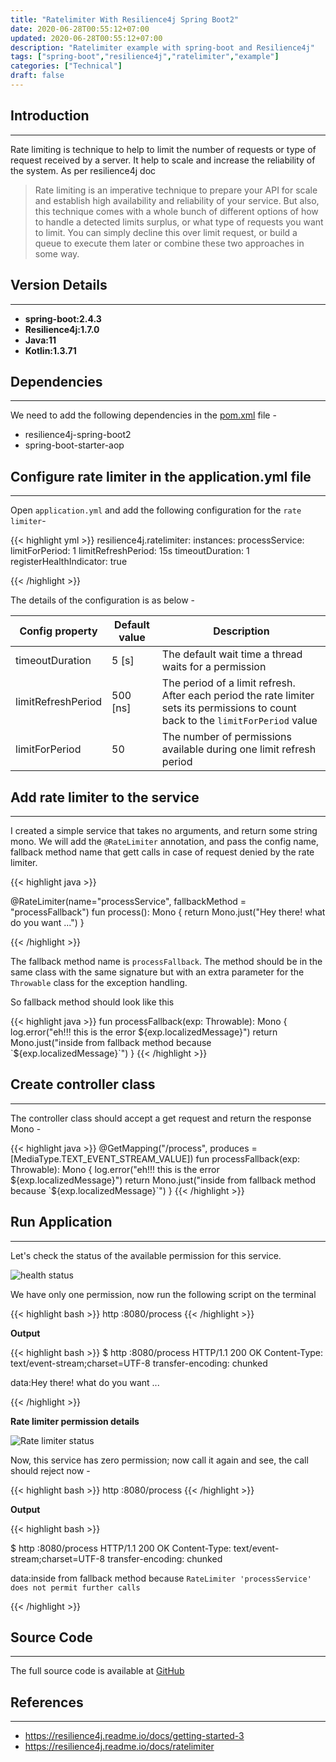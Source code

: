 ```yaml
---
title: "Ratelimiter With Resilience4j Spring Boot2"
date: 2020-06-28T00:55:12+07:00
updated: 2020-06-28T00:55:12+07:00
description: "Ratelimiter example with spring-boot and Resilience4j"
tags: ["spring-boot","resilience4j","ratelimiter","example"]
categories: ["Technical"]
draft: false 
---
```


## Introduction
---

Rate limiting is technique to help to limit the number of requests or type of request received by a server. It help to scale and increase the reliability of the system. As per resilience4j doc    
> Rate limiting is an imperative technique to prepare your API for scale and establish high availability and reliability of your service. But also, this technique comes with a whole bunch of different options of how to handle a detected limits surplus, or what type of requests you want to limit. You can simply decline this over limit request, or build a queue to execute them later or combine these two approaches in some way.


## Version Details
---

* **spring-boot:2.4.3**
* **Resilience4j:1.7.0**
* **Java:11** 
* **Kotlin:1.3.71**


## Dependencies
---

We need to add the following dependencies in the [pom.xml](https://github.com/vikasontech/spring-resilience4j-rate-limiter-demo/blob/resilience4j-1.7.0/pom.xml) file - 

* resilience4j-spring-boot2
* spring-boot-starter-aop


## Configure rate limiter in the application.yml file
___

Open `application.yml` and add the following configuration for the `rate limiter`- 

{{< highlight yml >}}
resilience4j.ratelimiter:
  instances:
    processService:
      limitForPeriod: 1
      limitRefreshPeriod: 15s
      timeoutDuration: 1
      registerHealthIndicator: true

{{< /highlight >}}


The details of the configuration is as below -  

| Config property	| Default value	| Description
|-----------------|---------------|------------
timeoutDuration	| 5 [s]	|The default wait time a thread waits for a permission
limitRefreshPeriod	| 500 [ns]	| The period of a limit refresh. After each period the rate limiter sets its permissions to count back to the `limitForPeriod` value
limitForPeriod | 50	| The number of permissions available during one limit refresh period

## Add rate limiter to the service
___

I created a simple service that takes no arguments, and return some string mono. We will add the `@RateLimiter` annotation, and pass the config name, fallback method name that gett calls in case of request denied by the rate limiter. 

{{< highlight java >}}

@RateLimiter(name="processService", fallbackMethod = "processFallback")
fun process(): Mono<String> {
  return Mono.just("Hey there! what do you want ...")
}

{{< /highlight >}}
  
The fallback method name is `processFallback`. The method should be in the same class with the same signature but with an extra parameter for the `Throwable` class for the exception handling.

So fallback method should look like this 

{{< highlight java >}}
fun processFallback(exp: Throwable): Mono<String> {
  log.error("eh!!! this is the error ${exp.localizedMessage}")
  return Mono.just("inside from fallback method because `${exp.localizedMessage}`")
}
{{< /highlight >}}


## Create controller class
---

The controller class should accept a get request and return the response Mono -

{{< highlight java >}}
@GetMapping("/process", produces = [MediaType.TEXT_EVENT_STREAM_VALUE])
fun processFallback(exp: Throwable): Mono<String> {
  log.error("eh!!! this is the error ${exp.localizedMessage}")
  return Mono.just("inside from fallback method because `${exp.localizedMessage}`")
}
{{< /highlight >}}

## Run Application
---

Let's check the status of the available permission for this service. 

![health status](https://l6w3wq.ch.files.1drv.com/y4mtm5nBYEJygGMutdZoW1Ra-_A5iimrNJTt1ba6n2HPdjMmL8D-fO-e1McOQPuZyCxX1Qh20E8XXQljhGSFQUO8pN12REYNqD9AhC_ROe7LrpxFPMNdM-4qmc_O65vX3bqmHVKMfO97gzPKW2a5S19X3LPaG4Mojcu7_KdypNsxRo-JntupLYM9dE9iFjBYQ-GELQljBzMvS43jvH72nPqZw?width=660&height=363&cropmode=none)

We have only one permission, now run the following script on the terminal 

{{< highlight bash >}}
http :8080/process
{{< /highlight >}}

**Output**

{{< highlight bash >}}
$ http :8080/process
HTTP/1.1 200 OK
Content-Type: text/event-stream;charset=UTF-8
transfer-encoding: chunked

data:Hey there! what do you want ...

{{< /highlight >}}

**Rate limiter permission details**

![Rate limiter status](https://lqw3wq.ch.files.1drv.com/y4mwcmpdFIRYiNcVModlFZret7MP6gBxiX_y0Ckasblcb2Uey_VcRe-qSrFjrotF8ustGP80BfoOGwxjVdS9Ik36jCeNyBrfLooELHej4nJVtRnZkB_rqL2CpgZi1miurq9j59KmlD2o05aI5ro1yXo8BQ_AXV0thsydWkpsFvSXNS7aussMROXnLDPpPqiLhyg4bY_Hk52DrKzVeBzU3tTDQ?width=660&height=363&cropmode=none)

Now, this service has zero permission; now call it again and see, the call should reject now - 

{{< highlight bash >}}
http :8080/process
{{< /highlight >}}

**Output**

{{< highlight bash >}}

$ http :8080/process
HTTP/1.1 200 OK
Content-Type: text/event-stream;charset=UTF-8
transfer-encoding: chunked

data:inside from fallback method because `RateLimiter 'processService' does not permit further calls`

{{< /highlight >}}


## Source Code
---

The full source code is available at [GitHub](https://github.com/vikasontech/spring-resilience4j-rate-limiter-demo/tree/resilience4j-1.7.0)


## References
---

- https://resilience4j.readme.io/docs/getting-started-3
- https://resilience4j.readme.io/docs/ratelimiter

